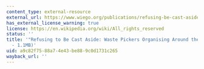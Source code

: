 ```yaml
---
content_type: external-resource
external_url: https://www.wiego.org/publications/refusing-be-cast-aside-waste-pickers-organising-around-world
has_external_license_warning: true
license: https://en.wikipedia.org/wiki/All_rights_reserved
status: ''
title: '"Refusing to Be Cast Aside: Waste Pickers Organising Around the World." (PDF
  - 1.1MB)'
uid: a9c82f75-88a7-4e43-be88-9c0d1731c265
wayback_url: ''
---
```

